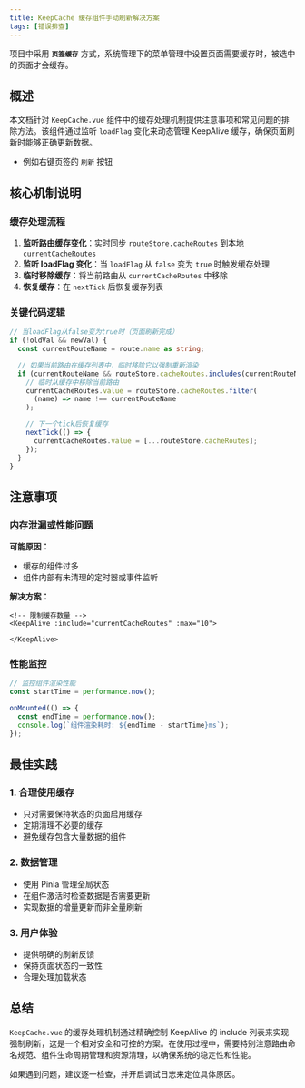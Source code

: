 ```yaml
---
title: KeepCache 缓存组件手动刷新解决方案
tags: [错误排查]
---
```


项目中采用 **`页签缓存`** 方式，系统管理下的菜单管理中设置页面需要缓存时，被选中的页面才会缓存。

## 概述

本文档针对 `KeepCache.vue` 组件中的缓存处理机制提供注意事项和常见问题的排除方法。该组件通过监听 `loadFlag` 变化来动态管理 KeepAlive 缓存，确保页面刷新时能够正确更新数据。

- 例如右键页签的 `刷新` 按钮

## 核心机制说明

### 缓存处理流程

1. **监听路由缓存变化**：实时同步 `routeStore.cacheRoutes` 到本地 `currentCacheRoutes`
2. **监听 loadFlag 变化**：当 `loadFlag` 从 `false` 变为 `true` 时触发缓存处理
3. **临时移除缓存**：将当前路由从 `currentCacheRoutes` 中移除
4. **恢复缓存**：在 `nextTick` 后恢复缓存列表

### 关键代码逻辑

```ts
// 当loadFlag从false变为true时（页面刷新完成）
if (!oldVal && newVal) {
  const currentRouteName = route.name as string;

  // 如果当前路由在缓存列表中，临时移除它以强制重新渲染
  if (currentRouteName && routeStore.cacheRoutes.includes(currentRouteName)) {
    // 临时从缓存中移除当前路由
    currentCacheRoutes.value = routeStore.cacheRoutes.filter(
      (name) => name !== currentRouteName
    );

    // 下一个tick后恢复缓存
    nextTick(() => {
      currentCacheRoutes.value = [...routeStore.cacheRoutes];
    });
  }
}
```

## 注意事项

### 内存泄漏或性能问题

**可能原因：**

- 缓存的组件过多
- 组件内部有未清理的定时器或事件监听

**解决方案：**

```vue
<!-- 限制缓存数量 -->
<KeepAlive :include="currentCacheRoutes" :max="10">

</KeepAlive>
```

### 性能监控

```javascript
// 监控组件渲染性能
const startTime = performance.now();

onMounted(() => {
  const endTime = performance.now();
  console.log(`组件渲染耗时: ${endTime - startTime}ms`);
});
```

## 最佳实践

### 1. 合理使用缓存

- 只对需要保持状态的页面启用缓存
- 定期清理不必要的缓存
- 避免缓存包含大量数据的组件

### 2. 数据管理

- 使用 Pinia 管理全局状态
- 在组件激活时检查数据是否需要更新
- 实现数据的增量更新而非全量刷新

### 3. 用户体验

- 提供明确的刷新反馈
- 保持页面状态的一致性
- 合理处理加载状态

## 总结

`KeepCache.vue` 的缓存处理机制通过精确控制 KeepAlive 的 include 列表来实现强制刷新，这是一个相对安全和可控的方案。在使用过程中，需要特别注意路由命名规范、组件生命周期管理和资源清理，以确保系统的稳定性和性能。

如果遇到问题，建议逐一检查，并开启调试日志来定位具体原因。
